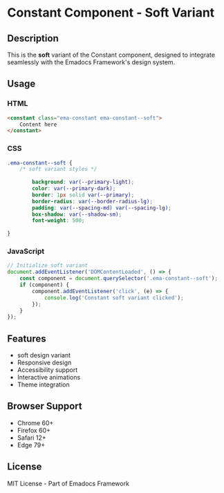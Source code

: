 # Constant Component - Soft Variant

## Description
This is the **soft** variant of the Constant component, designed to integrate seamlessly with the Emadocs Framework's design system.

## Usage

### HTML
```html
<constant class="ema-constant ema-constant--soft">
    Content here
</constant>
```

### CSS
```css
.ema-constant--soft {
    /* soft variant styles */
    
        background: var(--primary-light);
        color: var(--primary-dark);
        border: 1px solid var(--primary);
        border-radius: var(--border-radius-lg);
        padding: var(--spacing-md) var(--spacing-lg);
        box-shadow: var(--shadow-sm);
        font-weight: 500;
    
}
```

### JavaScript
```javascript
// Initialize soft variant
document.addEventListener('DOMContentLoaded', () => {
    const component = document.querySelector('.ema-constant--soft');
    if (component) {
        component.addEventListener('click', (e) => {
            console.log('Constant soft variant clicked');
        });
    }
});
```

## Features
- soft design variant
- Responsive design
- Accessibility support
- Interactive animations
- Theme integration

## Browser Support
- Chrome 60+
- Firefox 60+
- Safari 12+
- Edge 79+

## License
MIT License - Part of Emadocs Framework
